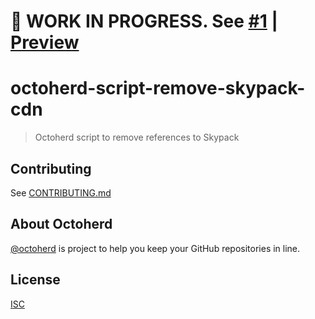 # 🚧 WORK IN PROGRESS. See [#1](https://github.com/wolfy1339/octoherd-script-remove-skypack-cdn/pull/1) | [Preview](https://github.com/wolfy1339/octoherd-script-remove-skypack-cdn/tree/initial-version)

# octoherd-script-remove-skypack-cdn

> Octoherd script to remove references to Skypack

## Contributing

See [CONTRIBUTING.md](CONTRIBUTING.md)

## About Octoherd

[@octoherd](https://github.com/octoherd/) is project to help you keep your GitHub repositories in line.

## License

[ISC](LICENSE.md)
